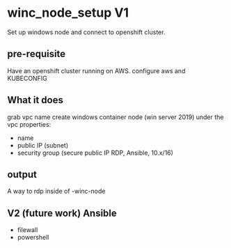 # winc_node_setup V1
Set up windows node and connect to openshift cluster.

## pre-requisite
Have an openshift cluster running on AWS.
configure aws and KUBECONFIG

## What it does
grab vpc name 
create windows container node (win server 2019) under the vpc
properties:
 - name
 - public IP (subnet)
 - security group (secure public IP RDP, Ansible, 10.x/16)

## output
A way to rdp inside of <user>-winc-node

## V2 (future work) Ansible
- filewall
- powershell
